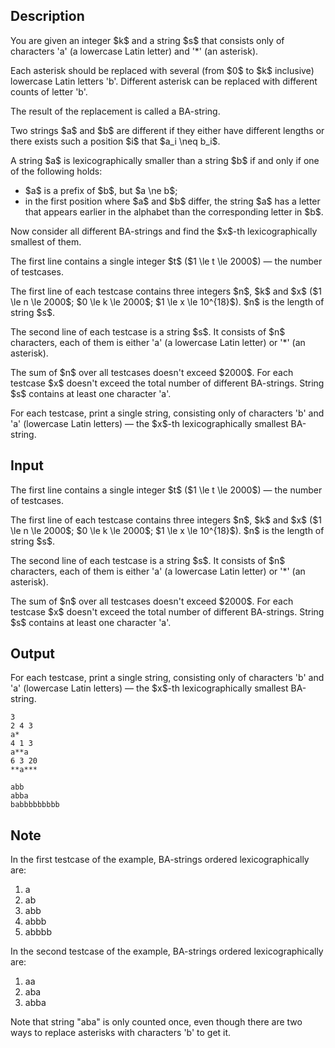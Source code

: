 ## Description

<div><p>You are given an integer $k$ and a string $s$ that consists only of characters 'a' (a lowercase Latin letter) and '*' (an asterisk).</p><p>Each asterisk should be replaced with several (from $0$ to $k$ inclusive) lowercase Latin letters 'b'. Different asterisk can be replaced with different counts of letter 'b'.</p><p>The result of the replacement is called a <span class="tex-font-style-it">BA-string</span>.</p><p>Two strings $a$ and $b$ are different if they either have different lengths or there exists such a position $i$ that $a_i \neq b_i$.</p><p>A string $a$ is lexicographically smaller than a string $b$ if and only if one of the following holds: </p><ul> <li> $a$ is a prefix of $b$, but $a \ne b$; </li><li> in the first position where $a$ and $b$ differ, the string $a$ has a letter that appears earlier in the alphabet than the corresponding letter in $b$. </li></ul><p>Now consider all different BA-strings and find the $x$-th lexicographically smallest of them.</p></div><div class="input-specification"><p>The first line contains a single integer $t$ ($1 \le t \le 2000$)&nbsp;— the number of testcases.</p><p>The first line of each testcase contains three integers $n$, $k$ and $x$ ($1 \le n \le 2000$; $0 \le k \le 2000$; $1 \le x \le 10^{18}$). $n$ is the length of string $s$.</p><p>The second line of each testcase is a string $s$. It consists of $n$ characters, each of them is either 'a' (a lowercase Latin letter) or '*' (an asterisk).</p><p>The sum of $n$ over all testcases doesn't exceed $2000$. <span class="tex-font-style-bf">For each testcase $x$ doesn't exceed the total number of different BA-strings.</span> String $s$ contains at least one character 'a'.</p></div><div class="output-specification"><p>For each testcase, print a single string, consisting only of characters 'b' and 'a' (lowercase Latin letters)&nbsp;— the $x$-th lexicographically smallest BA-string.</p></div>

## Input

<p>The first line contains a single integer $t$ ($1 \le t \le 2000$)&nbsp;— the number of testcases.</p><p>The first line of each testcase contains three integers $n$, $k$ and $x$ ($1 \le n \le 2000$; $0 \le k \le 2000$; $1 \le x \le 10^{18}$). $n$ is the length of string $s$.</p><p>The second line of each testcase is a string $s$. It consists of $n$ characters, each of them is either 'a' (a lowercase Latin letter) or '*' (an asterisk).</p><p>The sum of $n$ over all testcases doesn't exceed $2000$. <span class="tex-font-style-bf">For each testcase $x$ doesn't exceed the total number of different BA-strings.</span> String $s$ contains at least one character 'a'.</p>

## Output

<p>For each testcase, print a single string, consisting only of characters 'b' and 'a' (lowercase Latin letters)&nbsp;— the $x$-th lexicographically smallest BA-string.</p>





```input1
3
2 4 3
a*
4 1 3
a**a
6 3 20
**a***
```




```output1
abb
abba
babbbbbbbbb
```



## Note

<p>In the first testcase of the example, BA-strings ordered lexicographically are: </p><ol> <li> <span class="tex-font-style-tt">a</span> </li><li> <span class="tex-font-style-tt">ab</span> </li><li> <span class="tex-font-style-tt">abb</span> </li><li> <span class="tex-font-style-tt">abbb</span> </li><li> <span class="tex-font-style-tt">abbbb</span> </li></ol><p>In the second testcase of the example, BA-strings ordered lexicographically are: </p><ol> <li> <span class="tex-font-style-tt">aa</span> </li><li> <span class="tex-font-style-tt">aba</span> </li><li> <span class="tex-font-style-tt">abba</span> </li></ol><p>Note that string "<span class="tex-font-style-tt">aba</span>" is only counted once, even though there are two ways to replace asterisks with characters 'b' to get it.</p>
